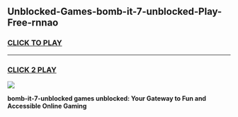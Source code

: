 
## Unblocked-Games-bomb-it-7-unblocked-Play-Free-rnnao
<h3>
<a href="https://premium76.site?title=bomb-it-7-unblocked&ref=18A">CLICK TO PLAY</a></h3>
<hr>

<h3>
<a href="https://premium76.site?title=bomb-it-7-unblocked&ref=18A">CLICK 2 PLAY</a>
  
</h3>

<a href="https://premium76.site?title=bomb-it-7-unblocked&ref=18A"><img src="https://clearcache.store/games.png"></a>


**bomb-it-7-unblocked games unblocked: Your Gateway to Fun and Accessible Online Gaming**
